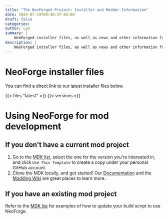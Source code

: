 ```yaml
---
title: "The NeoForged Project: Installer and Modder Information"
date: 2023-07-19T09:40:37-04:00
draft: false
categories:
author: cpw
summary: |
    NeoForged installer files, as well as news and other information from the NeoForged project
description: |
    NeoForged installer files, as well as news and other information from the NeoForged project
---
```

# NeoForge installer files
You can find a direct link to our latest installer files below.

{{< files "latest" >}}
{{< versions >}}

# Using NeoForge for mod development

## If you don't have a current mod project

1. Go to the [MDK list], select the one for the version you're interested in, and click `Use This Template` to create a copy under your personal GitHub account.
2. Clone the MDK locally, and get started! Our [Documentation] and the [Modding Wiki] are great places to learn more.

## If you have an existing mod project
Refer to the [MDK list] for examples of how to update your build script to use NeoForge.

[MDK list]: https://github.com/neoforgemdks
[Documentation]: https://docs.neoforged.net
[Modding Wiki]: https://forge.gemwire.uk
